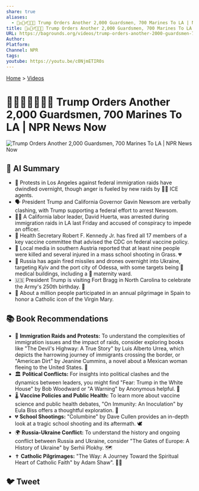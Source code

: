 ```yaml
---
share: true
aliases:
  - 👨‍⚖️💂‍♂️🚨🇺🇸 Trump Orders Another 2,000 Guardsmen, 700 Marines To LA | NPR News Now
title: 👨‍⚖️💂‍♂️🚨🇺🇸 Trump Orders Another 2,000 Guardsmen, 700 Marines To LA | NPR News Now
URL: https://bagrounds.org/videos/trump-orders-another-2000-guardsmen-700-marines-to-la-npr-news-now
Author: 
Platform: 
Channel: NPR
tags: 
youtube: https://youtu.be/c0NjmETIR0s
---
```

[Home](../index.md) > [Videos](./index.md)  
# 👨‍⚖️💂‍♂️🚨🇺🇸 Trump Orders Another 2,000 Guardsmen, 700 Marines To LA | NPR News Now  
![Trump Orders Another 2,000 Guardsmen, 700 Marines To LA | NPR News Now](https://youtu.be/c0NjmETIR0s)  
  
## 🤖 AI Summary  
* 🚨 Protests in Los Angeles against federal immigration raids have dwindled overnight, though anger is fueled by new raids by 👮‍♀️ ICE agents.  
* 🗣️ President Trump and California Governor Gavin Newsom are verbally clashing, with Trump supporting a federal effort to arrest Newsom.  
* 🧑‍⚖️ A California labor leader, David Huerta, was arrested during immigration raids in LA last Friday and accused of conspiracy to impede an officer.  
* 💉 Health Secretary Robert F. Kennedy Jr. has fired all 17 members of a key vaccine committee that advised the CDC on federal vaccine policy.  
* 🏫 Local media in southern Austria reported that at least nine people were killed and several injured in a mass school shooting in Grass. 💔  
* 🚀 Russia has again fired missiles and drones overnight into Ukraine, targeting Kyiv and the port city of Odessa, with some targets being 🏥 medical buildings, including a 🤰 maternity ward.  
* 🇺🇸 President Trump is visiting Fort Bragg in North Carolina to celebrate the Army's 250th birthday. 🎉  
* 🙏 About a million people participated in an annual pilgrimage in Spain to honor a Catholic icon of the Virgin Mary.  
  
## 📚 Book Recommendations  
* 🛂 **Immigration Raids and Protests:** To understand the complexities of immigration issues and the impact of raids, consider exploring books like "The Devil's Highway: A True Story" by Luis Alberto Urrea, which depicts the harrowing journey of immigrants crossing the border, or "American Dirt" by Jeanine Cummins, a novel about a Mexican woman fleeing to the United States. 📖  
* 🏛️ **Political Conflicts:** For insights into political clashes and the dynamics between leaders, you might find "Fear: Trump in the White House" by Bob Woodward or "A Warning" by Anonymous helpful. 📰  
* 🌡️ **Vaccine Policies and Public Health:** To learn more about vaccine science and public health debates, "On Immunity: An Inoculation" by Eula Biss offers a thoughtful exploration. 🔬  
* 💔 **School Shootings:** "Columbine" by Dave Cullen provides an in-depth look at a tragic school shooting and its aftermath. 🕊️  
* 🌍 **Russia-Ukraine Conflict:** To understand the history and ongoing conflict between Russia and Ukraine, consider "The Gates of Europe: A History of Ukraine" by Serhii Plokhy. 🗺️  
* ✝️ **Catholic Pilgrimages:** "The Way: A Journey Toward the Spiritual Heart of Catholic Faith" by Adam Shaw". 🚶‍♀️  
  
## 🐦 Tweet  
